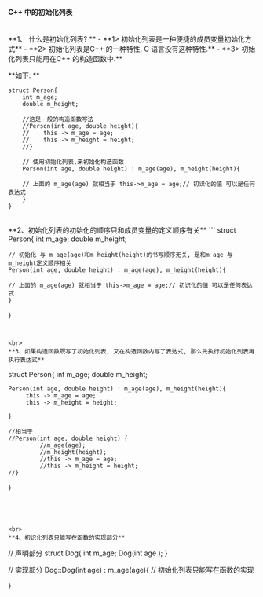 #### C++ 中的初始化列表

<br>
**1、 什么是初始化列表? **
- **1> 初始化列表是一种便捷的成员变量初始化方式**
- **2> 初始化列表是C++ 的一种特性, C 语言没有这种特性.**
- **3> 初始化列表只能用在C++ 的构造函数中.**

**如下: **
```
struct Person{
    int m_age;
    double m_height;
    
    //这是一般的构造函数写法
    //Person(int age, double height){
    //    this -> m_age = age;
    //    this -> m_height = height;
    //}
    
    // 使用初始化列表,来初始化构造函数
    Person(int age, double height) : m_age(age), m_height(height){ 
    
    // 上面的 m_age(age) 就相当于 this->m_age = age;// 初识化的值 可以是任何表达式
    }
}

```


<br>
**2、初始化列表的初始化的顺序只和成员变量的定义顺序有关**
```
struct Person{
    int m_age;
    double m_height;
      
    // 初始化 与 m_age(age)和m_height(height)的书写顺序无关, 是和m_age 与 m_height定义顺序相关
    Person(int age, double height) : m_age(age), m_height(height){ 
    
    // 上面的 m_age(age) 就相当于 this->m_age = age;// 初识化的值 可以是任何表达式
    }
}

```


<br>
**3、如果构造函数既写了初始化列表, 又在构造函数内写了表达式, 那么先执行初始化列表再执行表达式**

```
struct Person{
    int m_age;
    double m_height;
 
    Person(int age, double height) : m_age(age), m_height(height){ 
         this -> m_age = age;
         this -> m_height = height;

    }
    
    //相当于
    //Person(int age, double height) { 
             //m_age(age);
             //m_height(height);
             //this -> m_age = age;
             //this -> m_height = height;
    //}

}

```




<br>
**4、初识化列表只能写在函数的实现部分**

```
// 声明部分
struct Dog{
    int m_age;
    Dog(int age );
}

// 实现部分
Dog::Dog(int age) : m_age(age){ // 初始化列表只能写在函数的实现
    
}

```




